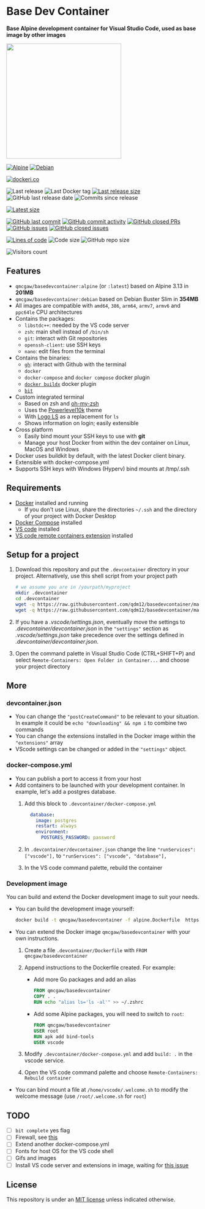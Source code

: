 # Base Dev Container

**Base Alpine development container for Visual Studio Code, used as base image by other images**

<img height="300" src="https://raw.githubusercontent.com/qdm12/basedevcontainer/master/title.svg?sanitize=true">

[![Alpine](https://github.com/qdm12/godevcontainer/actions/workflows/alpine.yml/badge.svg)](https://github.com/qdm12/godevcontainer/actions/workflows/alpine.yml)
[![Debian](https://github.com/qdm12/godevcontainer/actions/workflows/debian.yml/badge.svg)](https://github.com/qdm12/godevcontainer/actions/workflows/debian.yml)

[![dockeri.co](https://dockeri.co/image/qmcgaw/basedevcontainer)](https://hub.docker.com/r/qmcgaw/basedevcontainer)

![Last release](https://img.shields.io/github/release/qdm12/basedevcontainer?label=Last%20release)
![Last Docker tag](https://img.shields.io/docker/v/qmcgaw/basedevcontainer?sort=semver&label=Last%20Docker%20tag)
[![Last release size](https://img.shields.io/docker/image-size/qmcgaw/basedevcontainer?sort=semver&label=Last%20released%20image)](https://hub.docker.com/r/qmcgaw/basedevcontainer/tags?page=1&ordering=last_updated)
![GitHub last release date](https://img.shields.io/github/release-date/qdm12/basedevcontainer?label=Last%20release%20date)
![Commits since release](https://img.shields.io/github/commits-since/qdm12/basedevcontainer/latest?sort=semver)

[![Latest size](https://img.shields.io/docker/image-size/qmcgaw/basedevcontainer/latest?label=Latest%20image)](https://hub.docker.com/r/qmcgaw/basedevcontainer/tags)

[![GitHub last commit](https://img.shields.io/github/last-commit/qdm12/basedevcontainer.svg)](https://github.com/qdm12/basedevcontainer/commits/master)
[![GitHub commit activity](https://img.shields.io/github/commit-activity/y/qdm12/basedevcontainer.svg)](https://github.com/qdm12/basedevcontainer/graphs/contributors)
[![GitHub closed PRs](https://img.shields.io/github/issues-pr-closed/qdm12/basedevcontainer.svg)](https://github.com/qdm12/basedevcontainer/pulls?q=is%3Apr+is%3Aclosed)
[![GitHub issues](https://img.shields.io/github/issues/qdm12/basedevcontainer.svg)](https://github.com/qdm12/basedevcontainer/issues)
[![GitHub closed issues](https://img.shields.io/github/issues-closed/qdm12/basedevcontainer.svg)](https://github.com/qdm12/basedevcontainer/issues?q=is%3Aissue+is%3Aclosed)

[![Lines of code](https://img.shields.io/tokei/lines/github/qdm12/basedevcontainer)](https://github.com/qdm12/basedevcontainer)
![Code size](https://img.shields.io/github/languages/code-size/qdm12/basedevcontainer)
![GitHub repo size](https://img.shields.io/github/repo-size/qdm12/basedevcontainer)

![Visitors count](https://visitor-badge.laobi.icu/badge?page_id=basedevcontainer.readme)

## Features

- `qmcgaw/basedevcontainer:alpine` (or `:latest`) based on Alpine 3.13 in **201MB**
- `qmcgaw/basedevcontainer:debian` based on Debian Buster Slim in **354MB**
- All images are compatible with `amd64`, `386`, `arm64`, `armv7`, `armv6` and `ppc64le` CPU architectures
- Contains the packages:
    - `libstdc++`: needed by the VS code server
    - `zsh`: main shell instead of `/bin/sh`
    - `git`: interact with Git repositories
    - `openssh-client`: use SSH keys
    - `nano`: edit files from the terminal
- Contains the binaries:
    - [`gh`](https://github.com/cli/cli): interact with Github with the terminal
    - `docker`
    - `docker-compose` and `docker compose` docker plugin
    - [`docker buildx`](https://github.com/docker/buildx) docker plugin
    - [`bit`](https://github.com/chriswalz/bit)
- Custom integrated terminal
    - Based on zsh and [oh-my-zsh](https://github.com/robbyrussell/oh-my-zsh)
    - Uses the [Powerlevel10k](https://github.com/romkatv/powerlevel10k) theme
    - With [Logo LS](https://github.com/Yash-Handa/logo-ls) as a replacement for `ls`
    - Shows information on login; easily extensible
- Cross platform
    - Easily bind mount your SSH keys to use with **git**
    - Manage your host Docker from within the dev container on Linux, MacOS and Windows
- Docker uses buildkit by default, with the latest Docker client binary.
- Extensible with docker-compose.yml
- Supports SSH keys with Windows (Hyperv) bind mounts at /tmp/.ssh

## Requirements

- [Docker](https://www.docker.com/products/docker-desktop) installed and running
    - If you don't use Linux, share the directories `~/.ssh` and the directory of your project with Docker Desktop
- [Docker Compose](https://docs.docker.com/compose/install/) installed
- [VS code](https://code.visualstudio.com/download) installed
- [VS code remote containers extension](https://marketplace.visualstudio.com/items?itemName=ms-vscode-remote.remote-containers) installed

## Setup for a project

1. Download this repository and put the `.devcontainer` directory in your project.
   Alternatively, use this shell script from your project path

    ```sh
    # we assume you are in /yourpath/myproject
    mkdir .devcontainer
    cd .devcontainer
    wget -q https://raw.githubusercontent.com/qdm12/basedevcontainer/master/.devcontainer/devcontainer.json
    wget -q https://raw.githubusercontent.com/qdm12/basedevcontainer/master/.devcontainer/docker-compose.yml
    ```

1. If you have a *.vscode/settings.json*, eventually move the settings to *.devcontainer/devcontainer.json* in the `"settings"` section as *.vscode/settings.json* take precedence over the settings defined in *.devcontainer/devcontainer.json*.
1. Open the command palette in Visual Studio Code (CTRL+SHIFT+P) and select `Remote-Containers: Open Folder in Container...` and choose your project directory

## More

### devcontainer.json

- You can change the `"postCreateCommand"` to be relevant to your situation. In example it could be `echo "downloading" && npm i` to combine two commands
- You can change the extensions installed in the Docker image within the `"extensions"` array
- VScode settings can be changed or added in the `"settings"` object.

### docker-compose.yml

- You can publish a port to access it from your host
- Add containers to be launched with your development container. In example, let's add a postgres database.
    1. Add this block to `.devcontainer/docker-compose.yml`

        ```yml
          database:
            image: postgres
            restart: always
            environment:
              POSTGRES_PASSWORD: password
        ```

    1. In `.devcontainer/devcontainer.json` change the line `"runServices": ["vscode"],` to `"runServices": ["vscode", "database"],`
    1. In the VS code command palette, rebuild the container

### Development image

You can build and extend the Docker development image to suit your needs.

- You can build the development image yourself:

    ```sh
    docker build -t qmcgaw/basedevcontainer -f alpine.Dockerfile  https://github.com/qdm12/basedevcontainer.git
    ```

- You can extend the Docker image `qmcgaw/basedevcontainer` with your own instructions.

    1. Create a file `.devcontainer/Dockerfile` with `FROM qmcgaw/basedevcontainer`
    1. Append instructions to the Dockerfile created. For example:
        - Add more Go packages and add an alias

            ```Dockerfile
            FROM qmcgaw/basedevcontainer
            COPY . .
            RUN echo "alias ls='ls -al'" >> ~/.zshrc
            ```

        - Add some Alpine packages, you will need to switch to `root`:

            ```Dockerfile
            FROM qmcgaw/basedevcontainer
            USER root
            RUN apk add bind-tools
            USER vscode
            ```

    1. Modify `.devcontainer/docker-compose.yml` and add `build: .` in the vscode service.
    1. Open the VS code command palette and choose `Remote-Containers: Rebuild container`

- You can bind mount a file at `/home/vscode/.welcome.sh` to modify the welcome message (use `/root/.welcome.sh` for `root`)

## TODO

- [ ] `bit complete` yes flag
- [ ] Firewall, see [this](https://code.visualstudio.com/docs/remote/containers#_what-are-the-connectivity-requirements-for-the-vs-code-server-when-it-is-running-in-a-container)
- [ ] Extend another docker-compose.yml
- [ ] Fonts for host OS for the VS code shell
- [ ] Gifs and images
- [ ] Install VS code server and extensions in image, waiting for [this issue](https://github.com/microsoft/vscode-remote-release/issues/1718)

## License

This repository is under an [MIT license](https://github.com/qdm12/basedevcontainer/master/LICENSE) unless indicated otherwise.
